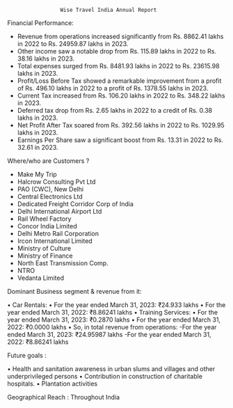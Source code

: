                      Wise Travel India Annual Report

Financial Performance:

- Revenue from operations increased significantly from Rs. 8862.41 lakhs in 2022 to Rs. 24959.87 
lakhs in 2023.
- Other income saw a notable drop from Rs. 115.89 lakhs in 2022 to Rs. 38.16 lakhs in 2023.
- Total expenses surged from Rs. 8481.93 lakhs in 2022 to Rs. 23615.98 lakhs in 2023.
- Profit/Loss Before Tax showed a remarkable improvement from a profit of Rs. 496.10 lakhs in 2022 
to a profit of Rs. 1378.55 lakhs in 2023.
- Current Tax increased from Rs. 106.20 lakhs in 2022 to Rs. 348.22 lakhs in 2023.
- Deferred tax drop from Rs. 2.65 lakhs in 2022 to a credit of Rs. 0.38 lakhs in 2023.
- Net Profit After Tax soared from Rs. 392.56 lakhs in 2022 to Rs. 1029.95 lakhs in 2023.
- Earnings Per Share saw a significant boost from Rs. 13.31 in 2022 to Rs. 32.61 in 2023.



Where/who are Customers ?

- Make My Trip
- Halcrow Consulting Pvt Ltd
- PAO (CWC), New Delhi
- Central Electronics Ltd
- Dedicated Freight Corridor Corp of India
- Delhi International Airport Ltd
- Rail Wheel Factory
- Concor India Limited
- Delhi Metro Rail Corporation
- Ircon International Limited
- Ministry of Culture
- Ministry of Finance
- North East Transmission Comp.
- NTRO
- Vedanta Limited



Dominant Business segment & revenue from it:

• Car Rentals:
• For the year ended March 31, 2023: ₹24.933 lakhs
• For the year ended March 31, 2022: ₹8.86241 lakhs
• Training Services:
• For the year ended March 31, 2023: ₹0.2870 lakhs
• For the year ended March 31, 2022: ₹0.0000 lakhs
• So, in total revenue from operations:
 -For the year ended March 31, 2023: ₹24.95987 lakhs
 -For the year ended March 31, 2022: ₹8.86241 lakhs



Future goals :

• Health and sanitation awareness in urban slums and villages and other underprivileged 
persons
• Contribution in construction of charitable hospitals.
• Plantation activities


Geographical Reach : Throughout India